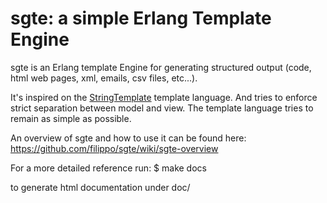 sgte: a simple Erlang Template Engine
=====================================
sgte is an Erlang template Engine for generating structured output (code, html web pages, xml, emails, csv files, etc...).

It's inspired on the [StringTemplate](http://www.stringtemplate.org/) template language. And tries to enforce strict separation between model and view. The template language tries to remain as simple as possible. 

An overview of sgte and how to use it can be found here:
https://github.com/filippo/sgte/wiki/sgte-overview

For a more detailed reference run:
    $ make docs

to generate html documentation under doc/

 
